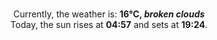 <p  align="center"><br/>Currently, the weather is: <b> 16°C, <i>broken clouds</i></b></br>Today, the sun rises at <b>04:57</b> and sets at <b>19:24</b>.</p>